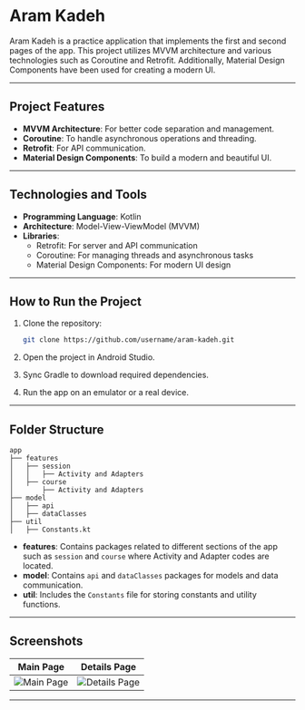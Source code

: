 # Aram Kadeh

Aram Kadeh is a practice application that implements the first and second pages of the app. This project utilizes MVVM architecture and various technologies such as Coroutine and Retrofit. Additionally, Material Design Components have been used for creating a modern UI.

---

## Project Features

- **MVVM Architecture**: For better code separation and management.
- **Coroutine**: To handle asynchronous operations and threading.
- **Retrofit**: For API communication.
- **Material Design Components**: To build a modern and beautiful UI.

---

## Technologies and Tools

- **Programming Language**: Kotlin
- **Architecture**: Model-View-ViewModel (MVVM)
- **Libraries**:
  - Retrofit: For server and API communication
  - Coroutine: For managing threads and asynchronous tasks
  - Material Design Components: For modern UI design

---

## How to Run the Project

1. Clone the repository:
   ```bash
   git clone https://github.com/username/aram-kadeh.git
   ```

2. Open the project in Android Studio.
3. Sync Gradle to download required dependencies.
4. Run the app on an emulator or a real device.

---

## Folder Structure

```
app
├── features
│   ├── session
│   │   ├── Activity and Adapters
│   ├── course
│       ├── Activity and Adapters
├── model
│   ├── api
│   ├── dataClasses
├── util
│   ├── Constants.kt
```

- **features**: Contains packages related to different sections of the app such as `session` and `course` where Activity and Adapter codes are located.
- **model**: Contains `api` and `dataClasses` packages for models and data communication.
- **util**: Includes the `Constants` file for storing constants and utility functions.

---

## Screenshots

| Main Page                             | Details Page                           |
|---------------------------------------|----------------------------------------|
| ![Main Page](./assets/aram1.jpg)     | ![Details Page](./assets/aram2.jpg)    |

---
